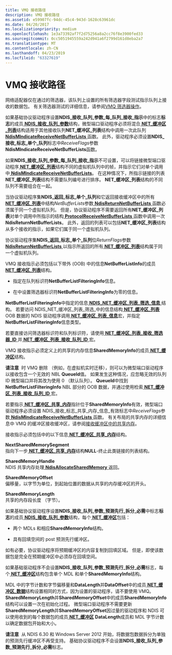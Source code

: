```yaml
---
title: VMQ 接收路径
description: VMQ 接收路径
ms.assetid: e59907fc-94dc-45c4-943d-1628c63961dc
ms.date: 04/20/2017
ms.localizationpriority: medium
ms.openlocfilehash: 1e3a73392af7f2d75256a8a2cc76f8e3900fed33
ms.sourcegitcommit: 0cc5051945559a242d941a6f2799d161d8eba2a7
ms.translationtype: MT
ms.contentlocale: zh-CN
ms.lasthandoff: 04/23/2019
ms.locfileid: "63327619"
---
```

# <a name="vmq-receive-path"></a>VMQ 接收路径





网络适配器仅在通过的筛选器，该队列上设置的所有筛选器字段测试指示队列上接收的数据包。 有关筛选器测试的详细信息，请参阅[VMQ 筛选器操作](vmq-filter-operations.md)。

如果基础协议驱动程序设置**NDIS\_接收\_队列\_参数\_每\_队列\_接收\_指示**中的标志**标志**的成员[ **NDIS\_接收\_队列\_参数**](https://msdn.microsoft.com/library/windows/hardware/ff567211)结构，微型端口驱动程序必须将混合[ **NET\_缓冲区\_列表**](https://msdn.microsoft.com/library/windows/hardware/ff568388)结构适用于其他接收队列**NET\_缓冲区\_列表**结构中调用一次此队列[ **NdisMIndicateReceiveNetBufferLists** ](https://msdn.microsoft.com/library/windows/hardware/ff563598)函数。 此外，驱动程序必须设置**NDIS\_接收\_标志\_单个\_队列**标志中*ReceiveFlags*参数**NdisMIndicateReceiveNetBufferLists**函数。

如果**NDIS\_接收\_队列\_参数\_每\_队列\_接收\_指示**不可设置，可以将链接微型端口驱动程序[ **NET\_缓冲区\_列表**](https://msdn.microsoft.com/library/windows/hardware/ff568388)结构不同的虚拟机队列中的帧，并指示它们对单个调用中[ **NdisMIndicateReceiveNetBufferLists**](https://msdn.microsoft.com/library/windows/hardware/ff563598)。 在这种情况下，所指示链接的列表**NET\_缓冲区\_列表**结构不需要队列编号进行排序。 **NET\_缓冲区\_列表**结构的不同队列不需要组合在一起。

当协议驱动程序集**NDIS\_返回\_标志\_单个\_队列**和它返回接收缓冲区中的所有[ **NET\_缓冲区\_列表**](https://msdn.microsoft.com/library/windows/hardware/ff568388)中结构*NetBufferLists*参数[ **NdisReturnNetBufferLists** ](https://msdn.microsoft.com/library/windows/hardware/ff564534)函数必须属于同一个虚拟机队列。 但是，协议驱动程序不需要返回所有**NET\_缓冲区\_列表**对单个调用中所指示的结构[ **ProtocolReceiveNetBufferLists** ](https://msdn.microsoft.com/library/windows/hardware/ff570267)函数中调用一次**NdisReturnNetBufferLists**。 此外，返回的列表可以包括**NET\_缓冲区\_列表**结构从多个接收的指示，如果它们属于同一个虚拟机队列。

协议驱动程序集**NDIS\_返回\_标志\_单个\_队列**位*ReturnFlags*参数[ **NdisReturnNetBufferLists** ](https://msdn.microsoft.com/library/windows/hardware/ff564534)以指示所返回的所有[ **NET\_缓冲区\_列表**](https://msdn.microsoft.com/library/windows/hardware/ff568388)结构属于同一个虚拟机队列。

VMQ 接收指示必须包括以下带外 (OOB) 中的信息**NetBufferListInfo**的成员[ **NET\_缓冲区\_列表**](https://msdn.microsoft.com/library/windows/hardware/ff568388)结构。

-   指定在队列标识符**NetBufferListFilteringInfo**信息。

-   在中设置筛选器标识符**NetBufferListFilteringInfo**为零的信息。

**NetBufferListFilteringInfo**中指定的信息[ **NDIS\_NET\_缓冲区\_列表\_筛选\_信息** ](https://msdn.microsoft.com/library/windows/hardware/ff566567)结构。 若要访问 NDIS\_NET\_缓冲区\_列表\_筛选\_中的信息结构[ **NET\_缓冲区\_列表**](https://msdn.microsoft.com/library/windows/hardware/ff568388) OOB 数据的 NDIS 驱动程序调用[ **NET\_缓冲区\_列表\_信息**](https://msdn.microsoft.com/library/windows/hardware/ff568401)宏，并指定**NetBufferListFilteringInfo**信息类型。

若要直接访问筛选器标识符和队列标识符，请使用[ **NET\_缓冲区\_列表\_接收\_筛选器\_ID** ](https://msdn.microsoft.com/library/windows/hardware/ff568406)并[ **NET\_缓冲区\_列表\_接收\_队列\_ID** ](https://msdn.microsoft.com/library/windows/hardware/ff568407)宏。

VMQ 接收指示必须定义上的共享的内存信息**SharedMemoryInfo**的成员[ **NET\_缓冲区**](https://msdn.microsoft.com/library/windows/hardware/ff568376)结构。

**请注意**  时 VMQ 删除 （例如，在虚拟机实时迁移），则可以为微型端口驱动程序以接收包含一个无效的 NBL **QueueId**值。 如果发生这种情况，应忽略无效的队列 ID 微型端口并将其改为使用 0 （默认队列）。 **QueueId**中找到**NetBufferListFilteringInfo** NBL 部分的 OOB 数据，并通过使用检索[ **NET\_缓冲区\_列表\_接收\_队列\_ID** ](https://msdn.microsoft.com/library/windows/hardware/ff568407)宏。

 

若要指示[ **NET\_缓冲区\_共享\_内存**](https://msdn.microsoft.com/library/windows/hardware/ff568419)指针位于**SharedMemoryInfo**有效，微型端口驱动程序必须设置 NDIS\_接收\_标志\_共享\_内存\_信息\_有效标志中*ReceiveFlags*参数[ **NdisMIndicateReceiveNetBufferLists** ](https://msdn.microsoft.com/library/windows/hardware/ff563598)函数。 有关布局的共享内存的详细信息中 VMQ 的缓冲区接收缓冲区，请参阅[接收缓冲区中的共享内存](shared-memory-in-receive-buffers.md)。

接收指示必须包括中的以下信息[ **NET\_缓冲区\_共享\_内存**](https://msdn.microsoft.com/library/windows/hardware/ff568419)结构。

<a href="" id="nextsharedmemorysegment"></a>**NextSharedMemorySegment**  
指向下一步[ **NET\_缓冲区\_共享\_内存**](https://msdn.microsoft.com/library/windows/hardware/ff568419)结构**NULL**-终止此类链接的列表结构。

<a href="" id="sharedmemoryhandle"></a>**SharedMemoryHandle**  
NDIS 共享内存处理[ **NdisAllocateSharedMemory** ](https://msdn.microsoft.com/library/windows/hardware/ff561616)返回。

<a href="" id="sharedmemoryoffset"></a>**SharedMemoryOffset**  
偏移量，以字节为单位，到起始位置的数据从共享的内存缓冲区的开头。

<a href="" id="sharedmemorylength"></a>**SharedMemoryLength**  
共享的内存段长度 （字节）。

如果基础协议驱动程序设置**NDIS\_接收\_队列\_参数\_预测先行\_拆分\_必需**中标志**标志**的成员[ **NDIS\_接收\_队列\_参数**](https://msdn.microsoft.com/library/windows/hardware/ff567211)结构，每个[ **NET\_缓冲区**](https://msdn.microsoft.com/library/windows/hardware/ff568376)包括：

-   两个 MDLs 和相应**SharedMemoryInfo**结构。

-   具有回填空间的 post 预测先行缓冲区。

如有必要，协议驱动程序将预期缓冲区的内容复制到回填区域。 但是，即使该数据包是完全在预期缓冲区中必须存在回填空间。

如果基础驱动程序不会设置**NDIS\_接收\_队列\_参数\_预测先行\_拆分\_必需**标志，每个[ **NET\_缓冲区**](https://msdn.microsoft.com/library/windows/hardware/ff568376)结构包含单个 MDL 和单个**SharedMemoryInfo**结构。

MDL 中的字节计数和字节偏移量和**DataLength**并**DataOffset**中的成员[ **NET\_缓冲区\_数据**](https://msdn.microsoft.com/library/windows/hardware/ff568381)结构设置相同的方式，因为设置的驱动程序，请不要使用 VMQ。 **SharedMemoryLength**并**SharedMemoryOffset**中的成员**SharedMemoryInfo**结构可以设置一次在初始化过程。 微型端口驱动程序不需要更新**SharedMemoryLength**并**SharedMemoryOffset**因过量的驱动程序和 NDIS 可以使用收到的每个数据包的成员[ **NET\_缓冲区**](https://msdn.microsoft.com/library/windows/hardware/ff568376) **DataLength**成员和 MDL 字节计数以确定数据包开始和大小。

**请注意**  从 NDIS 6.30 和 Windows Server 2012 开始，将数据包数据拆分为单独的预测先行缓冲区不再受支持。 基础协议驱动程序不会设置**NDIS\_接收\_队列\_参数\_预测先行\_拆分\_必需**标志。

 

 

 





